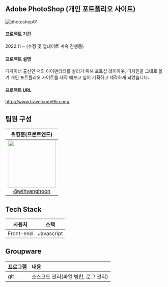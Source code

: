 ## Adobe PhotoShop (개인 포트폴리오 사이트)
![photoshop01](https://user-images.githubusercontent.com/66665468/225891581-d5ffae10-76f6-4649-8742-9b9ee9d9da0a.jpg)

#### 프로젝트 기간
2022.11 ~ (수정 및 업데이트 계속 진행중)

#### 프로젝트 설명
디자이너 출신인 저의 아이덴티티를 살리기 위해 포토샵 레이아웃, 디자인을 그대로 옮겨
개인 포트폴리오 사이트를 제작 해보고 싶어 기획하고 제작하게 되었습니다.

#### 프로젝트 URL
http://www.travelcode95.com/

## 팀원 구성
| **위향훈(프론트엔드)** |
| :------: |
| [<img src="https://user-images.githubusercontent.com/66665468/221801579-e6654496-2ef9-47cc-b8be-be606858025b.jpg" width=150> <br/> @wihyanghoon](https://github.com/wihyanghoon) |

## Tech Stack
|사용처|스택|
|:---:|:---:|
|Front-end|Javascript|

## Groupware
|프로그램|내용|
|:---|:---|
|git|소스코드 관리(파일 병합, 로그 관리)|
